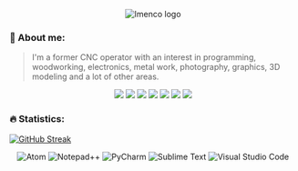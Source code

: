 <p align="center">
<img src="https://user-images.githubusercontent.com/12958670/218051332-5c1debb4-22de-44a4-a1d1-2ce46c9ac9b7.png" alt="Imenco logo">
</p>

### :scroll: About me:
> I'm a former CNC operator with an interest in programming, woodworking, electronics, metal work, photography, graphics, 3D modeling and a lot of other areas.

<p align="center">
<img src="https://img.icons8.com/color/48/null/code.png"/>
<img src="https://img.icons8.com/color/48/null/hand-plane--v1.png"/>
<img src="https://img.icons8.com/color/48/null/electronics.png"/>
<img src="https://img.icons8.com/color/48/null/metal.png"/>
<img src="https://img.icons8.com/color/48/null/slr-large-lens.png"/>
<img src="https://img.icons8.com/color/48/null/design--v1.png"/>
<img src="https://img.icons8.com/color/48/null/3d-select--v1.png"/>
</p>

### :fire: Statistics:
[![GitHub Streak](https://github-readme-streak-stats.herokuapp.com?user=rune-osnes&theme=black-ice)](https://git.io/streak-stats)

<p align="center">
<img alt="Atom" src="https://img.shields.io/badge/Atom-%2366595C.svg?style=for-the-badge&logo=atom&logoColor=white"/>
<img alt="Notepad++" src="https://img.shields.io/badge/Notepad++-90E59A.svg?style=for-the-badge&logo=notepad%2b%2b&logoColor=black"/>
<img alt="PyCharm" src="https://img.shields.io/badge/pycharm-143?style=for-the-badge&logo=pycharm&logoColor=black&color=black&labelColor=green"/>
<img alt="Sublime Text" src="https://img.shields.io/badge/sublime_text-%23575757.svg?style=for-the-badge&logo=sublime-text&logoColor=important"/>
<img alt="Visual Studio Code" src="https://img.shields.io/badge/Visual%20Studio%20Code-0078d7.svg?style=for-the-badge&logo=visual-studio-code&logoColor=white"/>
</p>